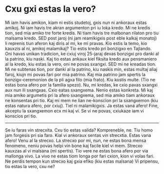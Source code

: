 <link rel="stylesheet" href="https://warut92.github.io/stilo.css">

# Cxu gxi estas la vero?

Mi iam havis amikon, kiam ni estis studetoj, gxis nun ni ankoraux estas amikoj. Ni iam havis tre akran argumenton pri iu loka kredo. Mi ne kredis tion, sed mia amiko tre forte  kredis. Ni tiam havis tre malbonan rilaton pro tiu malsama kredo. SED post jaroj (ni jam reamikigxis post eble kalkaj monatoj) li reprenis tiun aferon kaj diris al mi, ke mi pravas. Kio estis la temo, kio kauxzis al ni, amikoj malamikaj? Tio estis kredo pri bonzigxo en Tajlando. Oni havas unikan tradicion, ke cxiuj viroj 25-jaraj devas bonzigxi pro danki al la patrino, kiu naski. Kaj tio estas ankaux kiel fiksita kredo aux pensmaniero al la kredo, kiu estas la vero, oni ne povas sxangxi. SED mi ne kreadas tion. Mi ne subtenas tion, por danki al la patrino, kiu naskis min, estas multaj aliaj faroj, kiujn mi povas fari por mia patrino. Kaj mia patrino jam spertis la bonzigx-ceremonion de la pli agxa filo (mia frato). Kiu kostis multe. (Tio ne estas bona afero por la familia spezo). Nu, mi kredas, ke cxio pavas sxangxi aux nun ili sxangxas. Cxio eatas sxangxema. Nenio estas konkreta. Mi kaj mia amiko argumetis pri la afero sxangxema, sed mia amiko tiam ankoraux ne konsentas pri tio. Kaj mi mem ne lian ne-konscion pri la sxangxemon (kiu estas natura afero, por cxiuj). Tiel ni malamikigxis. Ja estas vana afero!
Fine, akceptu la sxangxemon ecx mi kaj vi. Se vi ne povas, cxiukaze iam vi konscios pri tio.

---

Se iu faras vin strecxita. Cxu tio estas valida? Kompreneble, ne. Tiu homo jam forgesis pri sia faro. Kial vi ankoraux sentas vin strecxtia. Estas vana afero! Venu al la strecxo. La strecxo por mi, nun, ne estas bona mensa fenomeno, neniu povas helpi vin bone kaj facile kiel vi mem. Strecxo kauxzas al vi malsana (mi spertis). Tio vere ne estas bona afero por via mallonga vivo. La vivo ne estas tiom longa por fari cxion, kion vi volas fari. Ne perdis tempon kun strecxo kaj gxia efiko (kiu estas malsana) Vi pripensu, tio estas la vero, cxu ne?













